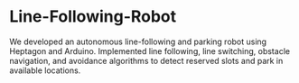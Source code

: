 # Line-Following-Robot
We developed an autonomous line-following and parking robot using Heptagon and Arduino. Implemented line following, line switching, obstacle navigation, and avoidance algorithms to detect reserved slots and park in available locations.
